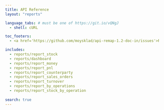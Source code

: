 ```yaml
---
title: API Reference
layout: "reports"

language_tabs: # must be one of https://git.io/vQNgJ
  - shell: cURL

toc_footers:
  - <a href='https://github.com/moysklad/api-remap-1.2-doc-in/issues'>Report an issue</a>

includes:
  - reports/report_stock
  - reports/dashboard
  - reports/report_money
  - reports/report_pnl
  - reports/report_counterparty
  - reports/report_sales_orders
  - reports/report_turnover
  - reports/report_by_operations
  - reports/report_stock_by_operation
  
search: true
---  
```

